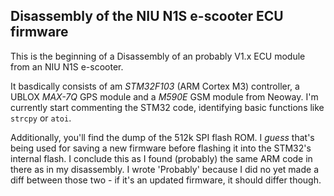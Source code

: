 ## Disassembly of the NIU N1S e-scooter ECU firmware

This is the beginning of a Disassembly of an probably V1.x ECU module from an NIU N1S e-scooter.

It basdically consists of am *STM32F103* (ARM Cortex M3) controller, a UBLOX *MAX-7Q* GPS module and a *M590E* GSM module from Neoway. 
I'm currently start commenting the STM32 code, identifying basic functions like `strcpy` or `atoi`.

Additionally, you'll find the dump of the 512k SPI flash ROM. I *guess* that's being used for saving a new firmware before flashing it into the STM32's internal flash. 
I conclude this as I found (probably) the same ARM code in there as in my disassembly. I wrote 'Probably' because I did no yet made a diff between those two - if it's an updated firmware, it should
differ though.


